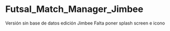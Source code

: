 # Futsal_Match_Manager_Jimbee
Versión sin base de datos edición Jimbee
Falta poner splash screen e icono
